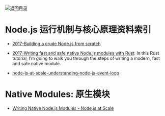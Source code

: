 [![返回目录](https://parg.co/UGo)](https://parg.co/b4z)

# Node.js 运行机制与核心原理资料索引

* [2017-Building a crude Node.js from scratch](https://blog.twobucks.co/building-a-crude-node-js-from-scratch/)

* [2017-Writing fast and safe native Node.js modules with Rust](https://parg.co/U5r): In this Rust tutorial, I’m going to walk you through the steps of writing a modern, fast and safe native module.

- [node-js-at-scale-understanding-node-js-event-loop](https://blog.risingstack.com/node-js-at-scale-understanding-node-js-event-loop/)

# Native Modules: 原生模块

* [Writing Native Node.js Modules - Node.js at Scale](https://blog.risingstack.com/writing-native-node-js-modules/?utm_source=tuicool&utm_medium=referral)
